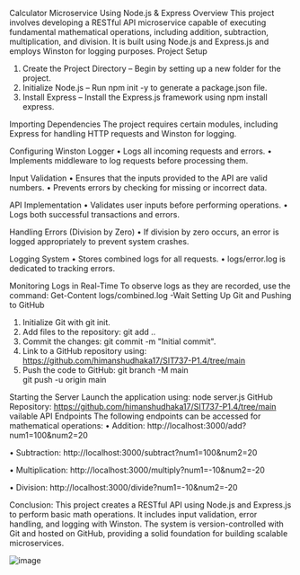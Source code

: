 Calculator Microservice Using Node.js & Express
Overview
This project involves developing a RESTful API microservice capable of executing fundamental mathematical operations, including addition, subtraction, multiplication, and division. It is built using Node.js and Express.js and employs Winston for logging purposes.
Project Setup
1.	Create the Project Directory – Begin by setting up a new folder for the project.
2.	Initialize Node.js – Run npm init -y to generate a package.json file.
3.	Install Express – Install the Express.js framework using npm install express.
 
Importing Dependencies
The project requires certain modules, including Express for handling HTTP requests and Winston for logging.
 
Configuring Winston Logger
•	Logs all incoming requests and errors.
•	Implements middleware to log requests before processing them.
 
Input Validation
•	Ensures that the inputs provided to the API are valid numbers.
•	Prevents errors by checking for missing or incorrect data.
 
API Implementation
•	Validates user inputs before performing operations.
•	Logs both successful transactions and errors.

 
Handling Errors (Division by Zero)
•	If division by zero occurs, an error is logged appropriately to prevent system crashes.
 
Logging System
•	Stores combined logs for all requests.
•	logs/error.log is dedicated to tracking errors.
 
Monitoring Logs in Real-Time
To observe logs as they are recorded, use the command:
Get-Content logs/combined.log -Wait
Setting Up Git and Pushing to GitHub
1.	Initialize Git with git init.
2.	Add files to the repository: git add ..
3.	Commit the changes: git commit -m "Initial commit".
4.	Link to a GitHub repository using: https://github.com/himanshudhaka17/SIT737-P1.4/tree/main
5.	Push the code to GitHub: git branch -M main  
git push -u origin main  

Starting the Server
Launch the application using:
node server.js
GitHub Repository: https://github.com/himanshudhaka17/SIT737-P1.4/tree/main
vailable API Endpoints
The following endpoints can be accessed for mathematical operations:
•	Addition: http://localhost:3000/add?num1=100&num2=20
 
•	Subtraction: http://localhost:3000/subtract?num1=100&num2=20
 
•	Multiplication: http://localhost:3000/multiply?num1=-10&num2=-20
 
•	Division: http://localhost:3000/divide?num1=-10&num2=-20
 


Conclusion:
This project creates a RESTful API using Node.js and Express.js to perform basic math operations. It includes input validation, error handling, and logging with Winston. The system is version-controlled with Git and hosted on GitHub, providing a solid foundation for building scalable microservices.



![image](https://github.com/user-attachments/assets/b5e32ccb-2984-403a-b9d5-a49ee5451f82)
